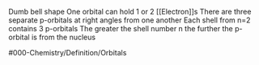 Dumb bell shape
One orbital can hold 1 or 2 [[Electron]]s
There are three separate p-orbitals at right angles from one another
Each shell from n=2 contains 3 p-orbitals
The greater the shell number n the further the p-orbital is from the nucleus

#000-Chemistry/Definition/Orbitals 

